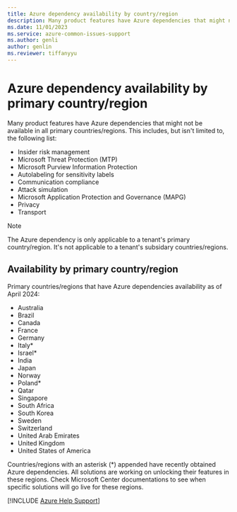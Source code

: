 ```yaml
---
title: Azure dependency availability by country/region
description: Many product features have Azure dependencies that might not be available in all countries/regions.
ms.date: 11/01/2023
ms.service: azure-common-issues-support
ms.author: genli
author: genlin
ms.reviewer: tiffanyyu
---
```


# Azure dependency availability by primary country/region

Many product features have Azure dependencies that might not be available in all primary countries/regions. This includes, but isn't limited to, the following list:

- Insider risk management
- Microsoft Threat Protection (MTP)
- Microsoft Purview Information Protection
- Autolabeling for sensitivity labels
- Communication compliance
- Attack simulation
- Microsoft Application Protection and Governance (MAPG)
- Privacy
- Transport

> [!NOTE]
> The Azure dependency is only applicable to a tenant's primary country/region. It's not applicable to a tenant's subsidary countries/regions. 

## Availability by primary country/region

Primary countries/regions that have Azure dependencies availability as of April 2024:

- Australia
- Brazil
- Canada
- France
- Germany
- Italy*
- Israel*
- India
- Japan
- Norway
- Poland*
- Qatar
- Singapore
- South Africa
- South Korea
- Sweden
- Switzerland
- United Arab Emirates
- United Kingdom
- United States of America

Countries/regions with an asterisk (\*) appended have recently obtained Azure dependencies. All solutions are working on unlocking their features in these regions. Check Microsoft Center documentations to see when specific solutions will go live for these regions.

[!INCLUDE [Azure Help Support](../../includes/azure-help-support.md)]
